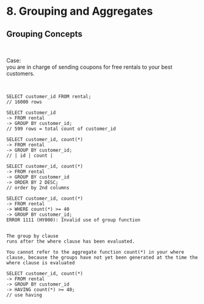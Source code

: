 # 8. Grouping and Aggregates

## Grouping Concepts

<br/>

Case: <br/>
you are in charge of sending coupons for free rentals to
your best customers.

<br/>

```
SELECT customer_id FROM rental;
// 16000 rows
```


```
SELECT customer_id
-> FROM rental
-> GROUP BY customer_id;
// 599 rows = total count of customer_id
```

```
SELECT customer_id, count(*)
-> FROM rental
-> GROUP BY customer_id;
// | id | count |
```

```
SELECT customer_id, count(*)
-> FROM rental
-> GROUP BY customer_id
-> ORDER BY 2 DESC;
// order by 2nd columns
```

```
SELECT customer_id, count(*)
-> FROM rental
-> WHERE count(*) >= 40
-> GROUP BY customer_id;
ERROR 1111 (HY000): Invalid use of group function


The group by clause
runs after the where clause has been evaluated.

You cannot refer to the aggregate function count(*) in your where clause, because the groups have not yet been generated at the time the where clause is evaluated
```

```
SELECT customer_id, count(*)
-> FROM rental
-> GROUP BY customer_id
-> HAVING count(*) >= 40;
// use having
```
